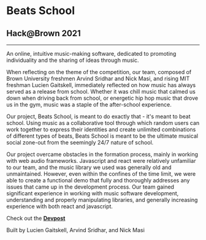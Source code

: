 # Beats School
## Hack@Brown 2021
---
An online, intuitive music-making software, dedicated to promoting individuality and the sharing of ideas through music.

When reflecting on the theme of the competition, our team, composed of Brown University freshmen Arvind Sridhar and Nick Masi, and rising MIT freshman Lucien Gaitskell, immediately reflected on how music has always served as a release from school. Whether it was chill music that calmed us down when driving back from school, or energetic hip hop music that drove us in the gym, music was a staple of the after-school experience.

Our project, Beats School, is meant to do exactly that - it's meant to beat school. Using music as a collaborative tool through which random users can work together to express their identities and create unlimited combinations of different types of beats, Beats School is meant to be the ultimate musical social zone-out from the seemingly 24/7 nature of school.

Our project overcame obstacles in the formation process, mainly in working with web audio frameworks. Javascript and react were relatively unfamiliar to our team, and the music library we used was generally old and unmaintained. However, even within the confines of the time limit, we were able to create a functional demo that fully and thoroughly addresses any issues that came up in the development process. Our team gained significant experience in working with music software development, understanding and properly manipulating libraries, and generally increasing experience with both react and javascript.

Check out the [**Devpost**](https://devpost.com/software/beats-school)

Built by Lucien Gaitskell, Arvind Sridhar, and Nick Masi

